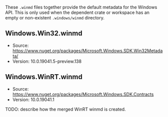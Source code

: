 These `.winmd` files together provide the default metadata for the Windows API. This is only used when the
dependent crate or workspace has an empty or non-existent `.windows/winmd` directory.

## Windows.Win32.winmd
- Source: https://www.nuget.org/packages/Microsoft.Windows.SDK.Win32Metadata/
- Version: 10.0.19041.5-preview.138

## Windows.WinRT.winmd
- Source: https://www.nuget.org/packages/Microsoft.Windows.SDK.Contracts
- Version: 10.0.19041.1

TODO: describe how the merged WinRT winmd is created.
